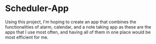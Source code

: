 # Scheduler-App
Using this project, I'm hoping to create an app that combines the functionalities of alarm, calendar, and a note taking app as these are the apps that I use most often, and having all of them in one place would be most efficient for me.
